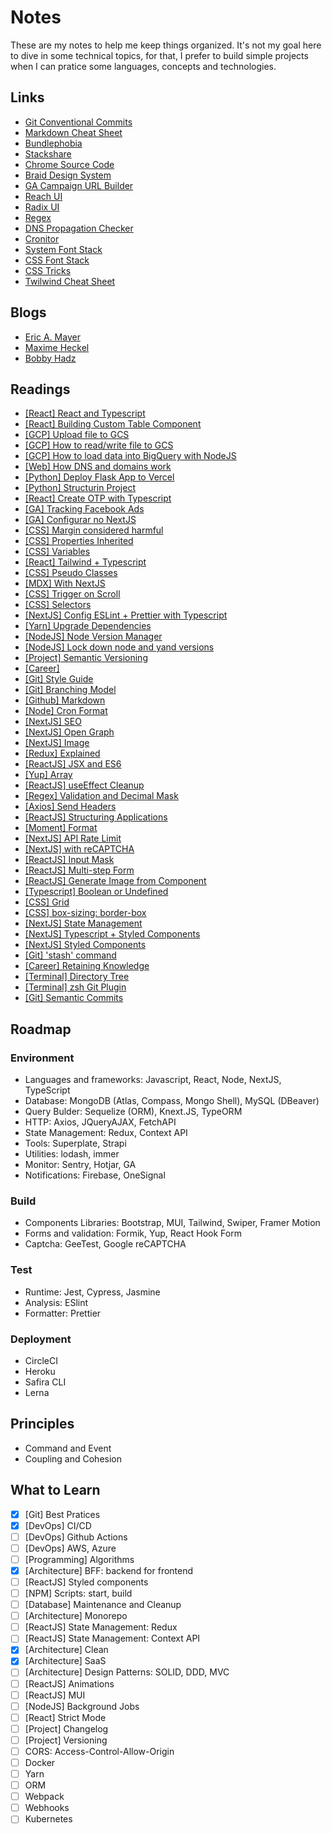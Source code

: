 # Notes
These are my notes to help me keep things organized. It's not my goal here to dive in some technical topics, for that, I prefer to build simple projects when I can pratice some languages, concepts and technologies.

## Links
- [Git Conventional Commits](https://www.conventionalcommits.org/en/v1.0.0/)
- [Markdown Cheat Sheet](https://www.markdownguide.org/cheat-sheet/)
- [Bundlephobia](https://bundlephobia.com/)
- [Stackshare](https://stackshare.io/)
- [Chrome Source Code](https://source.chromium.org/chromium/chromium/src/+/main:third_party/blink/renderer/core/html/resources/html.css)
- [Braid Design System](https://seek-oss.github.io/braid-design-system/)
- [GA Campaign URL Builder](https://ga-dev-tools.web.app/ga4/campaign-url-builder/)
- [Reach UI](https://reach.tech/)
- [Radix UI](https://www.radix-ui.com/)
- [Regex](https://www.w3schools.com/jsref/jsref_obj_regexp.asp)
- [DNS Propagation Checker](https://www.whatsmydns.net/)
- [Cronitor](https://crontab.guru/#*_*_*_*_*)
- [System Font Stack](https://systemfontstack.com/)
- [CSS Font Stack](https://www.cssfontstack.com/)
- [CSS Tricks](https://css-tricks.com/)
- [Twilwind Cheat Sheet](https://nerdcave.com/tailwind-cheat-sheet)

## Blogs
- [Eric A. Mayer](https://meyerweb.com/)
- [Maxime Heckel](https://maximeheckel.com/)
- [Bobby Hadz](https://bobbyhadz.com/)

## Readings
- [[React] React and Typescript](https://fettblog.eu/typescript-react/)
- [[React] Building Custom Table Component](https://dev.to/franciscomendes10866/how-to-build-a-dynamic-table-component-in-react-4ff8)
- [[GCP] Upload file to GCS](https://www.woolha.com/tutorials/node-js-upload-file-to-google-cloud-storage)
- [[GCP] How to read/write file to GCS](https://redstapler.co/how-to-read-write-file-to-google-cloud-storage-with-javascript/)
- [[GCP] How to load data into BigQuery with NodeJS](https://mydataschool.com/blog/how-to-load-data-into-bigquery-with-serverless-node-js/)
- [[Web] How DNS and domains work](https://vercel.com/docs/concepts/projects/domains)
- [[Python] Deploy Flask App to Vercel](https://dev.to/andrewbaisden/how-to-deploy-a-python-flask-app-to-vercel-2o5k)
- [[Python] Structurin Project](https://docs.python-guide.org/writing/structure/)
- [[React] Create OTP with Typescript](https://dominicarrojado.com/posts/how-to-create-your-own-otp-input-in-react-and-typescript-with-tests-part-1/)
- [[GA] Tracking Facebook Ads](https://www.ruleranalytics.com/blog/analytics/tracking-facebook-ads-in-google-analytics/)
- [[GA] Configurar no NextJS](https://willianjusten.com.br/como-configurar-o-google-analytics-no-nextjs-em-2021)
- [[CSS] Margin considered harmful](https://mxstbr.com/thoughts/margin/)
- [[CSS] Properties Inherited](https://www.sitepoint.com/css-inheritance-introduction/#list-css-properties-inherit)
- [[CSS] Variables](https://www.joshwcomeau.com/css/css-variables-for-react-dev`s/)
- [[React] Tailwind + Typescript](https://dev.to/dbshanks/an-efficient-react-tailwindcss-styled-components-workflow-458m)
- [[CSS] Pseudo Classes](https://www.freecodecamp.org/news/explained-css-pseudo-classes-cef3c3177361/)
- [[MDX] With NextJS](https://www.hamedbahram.io/notes/using-mdx-with-nextjs)
- [[CSS] Trigger on Scroll](https://coolcssanimation.com/how-to-trigger-a-css-animation-on-scroll/)
- [[CSS] Selectors](https://www.freecodecamp.org/news/use-css-selectors-to-style-webpage/)
- [[NextJS] Config ESLint + Prettier with Typescript](https://paulintrognon.fr/blog/typescript-prettier-eslint-next-js)
- [[Yarn] Upgrade Dependencies](https://dev.to/wgao19/why-running-yarn-upgrade-does-not-update-my-package-json-3mon)
- [[NodeJS] Node Version Manager](https://www.linode.com/docs/guides/how-to-install-use-node-version-manager-nvm/)
- [[NodeJS] Lock down node and yand versions](https://www.newline.co/courses/newline-guide-to-modernizing-an-enterprise-react-app/lock-down-the-node-and-yarn-versions)
- [[Project] Semantic Versioning](https://semver.org/)
- [[Career]](https://overreacted.io/things-i-dont-know-as-of-2018/)
- [[Git] Style Guide](https://udacity.github.io/git-styleguide/index.html)
- [[Git] Branching Model](https://nvie.com/posts/a-successful-git-branching-model/)
- [[Github] Markdown](https://docs.github.com/en/get-started/writing-on-github/getting-started-with-writing-and-formatting-on-github/basic-writing-and-formatting-syntax#GitHub-flavored-markdown)
- [[Node] Cron Format](http://www.nncron.ru/help/EN/working/cron-format.htm)
- [[NextJS] SEO](https://snipcart.com/blog/react-nextjs-single-page-application-seo)
- [[NextJS] Open Graph](https://www.makeuseof.com/open-graph-protocol-nextjs-implement)
- [[NextJS] Image](https://www.peterlunch.com/snippets/next-image-styling)
- [[Redux] Explained](https://dev.to/codebucks/what-is-redux-simply-explained-2ch7)
- [[ReactJS] JSX and ES6](https://www.newline.co/fullstack-react/30-days-of-react/day-2/)
- [[Yup] Array](https://snyk.io/advisor/npm-package/yup/functions/yup.array)
- [[ReactJS] useEffect Cleanup](https://dev.to/otamnitram/react-useeffect-cleanup-how-and-when-to-use-it-2hbm)
- [[Regex] Validation and Decimal Mask](https://matteus.dev/validacao-mascara-expressao-regular/)
- [[Axios] Send Headers](https://masteringjs.io/tutorials/axios/post-headers#:~:text=To%20send%20an%20Axios%20POST,on%20an%20HTTP%20POST%20request)
- [[ReactJS] Structuring Applications](https://www.jackfranklin.co.uk/blog/structuring-react-applications/)
- [[Moment] Format](https://momentjscom.readthedocs.io/en/latest/moment/04-displaying/01-format/)
- [[NextJS] API Rate Limit](https://kittygiraudel.com/2022/05/16/rate-limit-nextjs-api-routes/)
- [[NextJS] with reCAPTCHA](https://dev.to/sumukhakb210/integrating-recaptcha-with-nextjs-4ig6)
- [[ReactJS] Input Mask](https://dev.to/juanmanuelcrego/input-mask-in-react-without-libraries-5akf)
- [[ReactJS] Multi-step Form](https://www.heady.io/blog/react-typescript-hooks-form-validation-with-formik-yup-and-material-ui)
- [[ReactJS] Generate Image from Component](https://www.robinwieruch.de/react-component-to-image/)
- [[Typescript] Boolean or Undefined](https://bobbyhadz.com/blog/typescript-type-undefined-is-not-assignable-to-type-boolean)
- [[CSS] Grid](https://www.digitalocean.com/community/tutorials/css-align-justify?utm_medium=community&utm_source=twshare&utm_content=css-align-justify)
- [[CSS] box-sizing: border-box](https://www.paulirish.com/2012/box-sizing-border-box-ftw/)
- [[NextJS] State Management](https://blog.logrocket.com/guide-state-management-next-js/)
- [[NextJS] Typescript + Styled Components](https://dev.to/rffaguiar/nextjs-typescript-styled-components-1i3m)
- [[NextJS] Styled Components](https://dev.to/aprietof/nextjs--styled-components-the-really-simple-guide----101c)
- [[Git] 'stash' command](https://opensource.com/article/21/4/git-stash)
- [[Career] Retaining Knowledge](https://startupnextdoor.com/retaining-computer-science-knowledge/#disqus_thread)
- [[Terminal] Directory Tree](https://code2care.org/howto/display-directory-tree-mac-terminal)
- [[Terminal] zsh Git Plugin](https://giuliachiola.dev/posts/oh-my-zsh-git-plugin-cheatsheet/)
- [[Git] Semantic Commits](https://nitayneeman.com/posts/understanding-semantic-commit-messages-using-git-and-angular/)

## Roadmap

### Environment
- Languages and frameworks: Javascript, React, Node, NextJS, TypeScript
- Database: MongoDB (Atlas, Compass, Mongo Shell), MySQL (DBeaver)
- Query Bulder: Sequelize (ORM), Knext.JS, TypeORM
- HTTP: Axios, JQueryAJAX, FetchAPI
- State Management: Redux, Context API
- Tools: Superplate, Strapi
- Utilities: lodash, immer
- Monitor: Sentry, Hotjar, GA
- Notifications: Firebase, OneSignal

### Build
- Components Libraries: Bootstrap, MUI, Tailwind, Swiper, Framer Motion
- Forms and validation: Formik, Yup, React Hook Form
- Captcha: GeeTest, Google reCAPTCHA

### Test
- Runtime: Jest, Cypress, Jasmine
- Analysis: ESlint
- Formatter: Prettier

### Deployment
- CircleCI
- Heroku
- Safira CLI
- Lerna

## Principles
- Command and Event
- Coupling and Cohesion

## What to Learn
- [x] [Git] Best Pratices
- [x] [DevOps] CI/CD
- [ ] [DevOps] Github Actions
- [ ] [DevOps] AWS, Azure
- [ ] [Programming] Algorithms
- [x] [Architecture] BFF: backend for frontend
- [ ] [ReactJS] Styled components
- [ ] [NPM] Scripts: start, build
- [ ] [Database] Maintenance and Cleanup
- [ ] [Architecture] Monorepo
- [ ] [ReactJS] State Management: Redux
- [ ] [ReactJS] State Management: Context API
- [x] [Architecture] Clean
- [x] [Architecture] SaaS
- [ ] [Architecture] Design Patterns: SOLID, DDD, MVC
- [ ] [ReactJS] Animations
- [ ] [ReactJS] MUI
- [ ] [NodeJS] Background Jobs
- [ ] [React] Strict Mode
- [ ] [Project] Changelog
- [ ] [Project] Versioning
- [ ] CORS: Access-Control-Allow-Origin
- [ ] Docker
- [ ] Yarn
- [ ] ORM
- [ ] Webpack
- [ ] Webhooks
- [ ] Kubernetes
